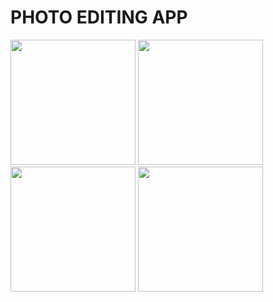 # PHOTO EDITING APP
<p float="left">
<img src="https://user-images.githubusercontent.com/90751735/211323381-f1dddfea-7910-4eb1-91e9-1fed3543a482.jpg" width="200" height"400"/>
<img src="https://user-images.githubusercontent.com/90751735/211324292-88db96aa-4e45-4f64-93dc-ca203c5b6e94.jpg" width="200" height"400"/>
<img src="https://user-images.githubusercontent.com/90751735/211324798-f1cbaac9-8680-421d-b0d2-de3968109dea.jpg" width="200" height"400"/>
<img src="https://user-images.githubusercontent.com/90751735/211325087-49032f4c-9442-4958-965b-4d48c70796ad.jpg" width="200" height"400"/>
</p>
